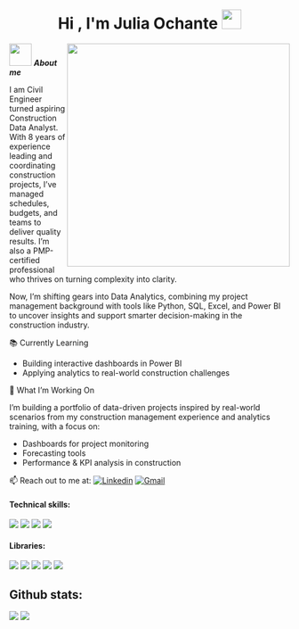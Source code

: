 <h1 align="center"><b>Hi , I'm Julia Ochante </b><img src="https://media.giphy.com/media/hvRJCLFzcasrR4ia7z/giphy.gif" width="35"></h1>
<!--  -->
<picture> <img align="right" src="https://mir-s3-cdn-cf.behance.net/project_modules/disp/601014116770475.6068beff4640a.gif" width = 400px></picture>

<img src="https://github.com/Anmol-Baranwal/Cool-GIFs-For-GitHub/assets/74038190/85cb9521-97c0-4a65-9358-7db8099fac7f" width="40px">&nbsp;***About me***

I am Civil Engineer turned aspiring Construction Data Analyst.
With 8 years of experience leading and coordinating construction projects, I’ve managed schedules, budgets, and teams to deliver quality results. I’m also a PMP-certified professional who thrives on turning complexity into clarity.

Now, I’m shifting gears into Data Analytics, combining my project management background with tools like Python, SQL, Excel, and Power BI to uncover insights and support smarter decision-making in the construction industry.

📚 Currently Learning
- Building interactive dashboards in Power BI
- Applying analytics to real-world construction challenges

🚀 What I’m Working On

I’m building a portfolio of data-driven projects inspired by real-world scenarios from my construction management experience and analytics training, with a focus on: 
- Dashboards for project monitoring
- Forecasting tools
- Performance & KPI analysis in construction

📫 Reach out to me at: 
[![Linkedin](https://img.shields.io/badge/-LinkedIn-497AA6?style=flat&logo=Linkedin&logoColor=white)](https://www.linkedin.com/in/julia-ochante/)
[![Gmail](https://img.shields.io/badge/-Gmail-BE8FBF?style=flat&logo=Gmail&logoColor=white)](mailto:julia.ochante04@gmail.com)

<h4> Technical skills: </h4>
<span> 
  <img src="https://img.shields.io/badge/python-1f2b38?style=for-the-badge&logo=python&logoColor=ffdd54">
  <img src= "https://img.shields.io/badge/mysql-39363c.svg?style=for-the-badge&logo=mysql&logoColor=white">
  <img src= "https://img.shields.io/badge/Microsoft_Excel-77618C?style=for-the-badge&logo=microsoft-excel&logoColor=white">
  <img src= "https://img.shields.io/badge/power_bi-D4C7D9?style=for-the-badge&logo=powerbi&logoColor=black">
 


</span>


<h4> Libraries: </h4>
<span>
  <img src="https://img.shields.io/badge/pandas-B9B1E0.svg?style=for-the-badge&logo=pandas&logoColor=white">
  <img src="https://img.shields.io/badge/numpy-B1C1E0.svg?style=for-the-badge&logo=numpy&logoColor=white">
  <img src="https://img.shields.io/badge/SciPy-C3E4FD.svg?style=for-the-badge&logo=scipy&logoColor=%white">
  <img src="https://img.shields.io/badge/Plotly-D0D3F7.svg?style=for-the-badge&logo=plotly&logoColor=white">
  <img src="https://img.shields.io/badge/Matplotlib-ECEAE4.svg?style=for-the-badge&logo=Matplotlib&logoColor=black">
  




</span>



<h2>Github stats:</h2> 

[![](https://github-readme-stats.vercel.app/api?username=Julia-ochante&show_icons=true&theme=tokyonight&hide_border=true&locale=en)](https://github.com/Julia-ochante)
[![](https://github-readme-streak-stats.herokuapp.com/?user=Julia-ochante&theme=material-palenight)](https://github.com/Julia-ochante)
</div>


